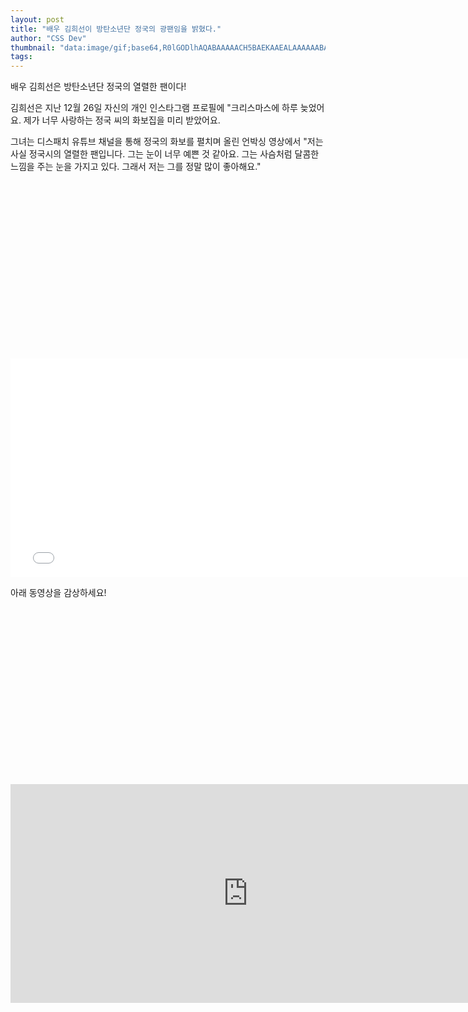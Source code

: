 ```yaml
---
layout: post
title: "배우 김희선이 방탄소년단 정국의 광팬임을 밝혔다."
author: "CSS Dev"
thumbnail: "data:image/gif;base64,R0lGODlhAQABAAAAACH5BAEKAAEALAAAAAABAAEAAAICTAEAOw=="
tags: 
---
```



배우 김희선은 방탄소년단 정국의 열렬한 팬이다!

김희선은 지난 12월 26일 자신의 개인 인스타그램 프로필에 "크리스마스에 하루 늦었어요. 제가 너무 사랑하는 정국 씨의 화보집을 미리 받았어요.

그녀는 디스패치 유튜브 채널을 통해 정국의 화보를 펼치며 올린 언박싱 영상에서 "저는 사실 정국시의 열렬한 팬입니다. 그는 눈이 너무 예쁜 것 같아요. 그는 사슴처럼 달콤한 느낌을 주는 눈을 가지고 있다. 그래서 저는 그를 정말 많이 좋아해요."


<div class="video_wrapper" style="padding-top: 56.25%;">
    <iframe width="760" height="350" frameborder="0" allow="accelerometer; autoplay; clipboard-write; encrypted-media; gyroscope; picture-in-picture" allowfullscreen="" class="lazyload" src="null"></iframe>
</div>


아래 동영상을 감상하세요!


<div class="video_wrapper" style="padding-top: 56.25%;">
    <iframe width="760" height="350" frameborder="0" allow="accelerometer; autoplay; clipboard-write; encrypted-media; gyroscope; picture-in-picture" allowfullscreen="" class="lazyload" src="https://www.youtube.com/embed/pbsUCR8yzz4"></iframe>
</div>
